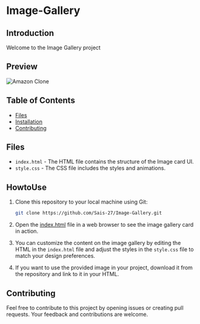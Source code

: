 # Image-Gallery

## Introduction

Welcome to the Image Gallery project

## Preview
![Amazon Clone](https://github.com/Sais-27/Image-Gallery/blob/main/image-gallery.gif)


## Table of Contents

- [Files](#files)
- [Installation](#howtouse)
- [Contributing](#contributing)


## Files
- `index.html` - The HTML file contains the structure of the Image card UI.
- `style.css` - The CSS file includes the styles and animations.

## HowtoUse
1. Clone this repository to your local machine using Git:
   ```bash
   git clone https://github.com/Sais-27/Image-Gallery.git
2. Open the [index.html](https://github.com/Sais-27/Image-Gallery/blob/main/index.html) file in a web browser to see the image gallery card in action.

3. You can customize the content on the image gallery by editing the HTML in the `index.html` file and adjust the styles in the `style.css` file to match your design preferences.

4. If you want to use the provided image in your project, download it from the repository and link to it in your HTML.


## Contributing
Feel free to contribute to this project by opening issues or creating pull requests. Your feedback and contributions are welcome.

 
